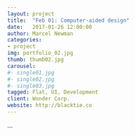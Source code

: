 ```yaml
---
layout: project
title:  "Feb 01: Computer-aided design"
date:   2017-01-26 12:00:00
author: Marcel Newman
categories:
- project
img: portfolio_02.jpg
thumb: thumb02.jpg
carousel:
#- single01.jpg
#- single02.jpg
#- single03.jpg
tagged: Flat, UI, Development
client: Wonder Corp.
website: http://blacktie.co
---
```

<p>...</p>